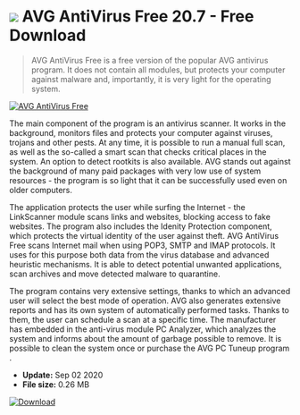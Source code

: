 # ![](https://cdn.softexe.net/static/icon/f/avg-antivirus-free-8583.png) AVG AntiVirus Free 20.7 - Free Download

> AVG AntiVirus Free is a free version of the popular AVG antivirus program. It does not contain all modules, but protects your computer against malware and, importantly, it is very light for the operating system.

[![AVG AntiVirus Free](https://gallery.dpcdn.pl/imgc/Tools/298/g_-_420x350_1.5_-_x20150409131307_0.png)](https://softexe.net/win/security-privacy/antivirus/avg-antivirus-free:hehc.html)

The main component of the program is an antivirus scanner. It works in the background, monitors files and protects your computer against viruses, trojans and other pests. At any time, it is possible to run a manual full scan, as well as the so-called a smart scan that checks critical places in the system. An option to detect rootkits is also available. AVG stands out against the background of many paid packages with very low use of system resources - the program is so light that it can be successfully used even on older computers.
 
 The application protects the user while surfing the Internet - the LinkScanner module scans links and websites, blocking access to fake websites. The program also includes the Idenity Protection component, which protects the virtual identity of the user against theft. AVG AntiVirus Free scans Internet mail when using POP3, SMTP and IMAP protocols. It uses for this purpose both data from the virus database and advanced heuristic mechanisms. It is able to detect potential unwanted applications, scan archives and move detected malware to quarantine.
 
 The program contains very extensive settings, thanks to which an advanced user will select the best mode of operation. AVG also generates extensive reports and has its own system of automatically performed tasks. Thanks to them, the user can schedule a scan at a specific time. The manufacturer has embedded in the anti-virus module PC Analyzer, which analyzes the system and informs about the amount of garbage possible to remove. It is possible to clean the system once or purchase the AVG PC Tuneup program .


- **Update:** Sep 02 2020
- **File size:** 0.26 MB

[![Download](https://cdn.softexe.net/static/img/download.png)](https://softexe.net/win/security-privacy/antivirus/avg-antivirus-free:hehc.html)

